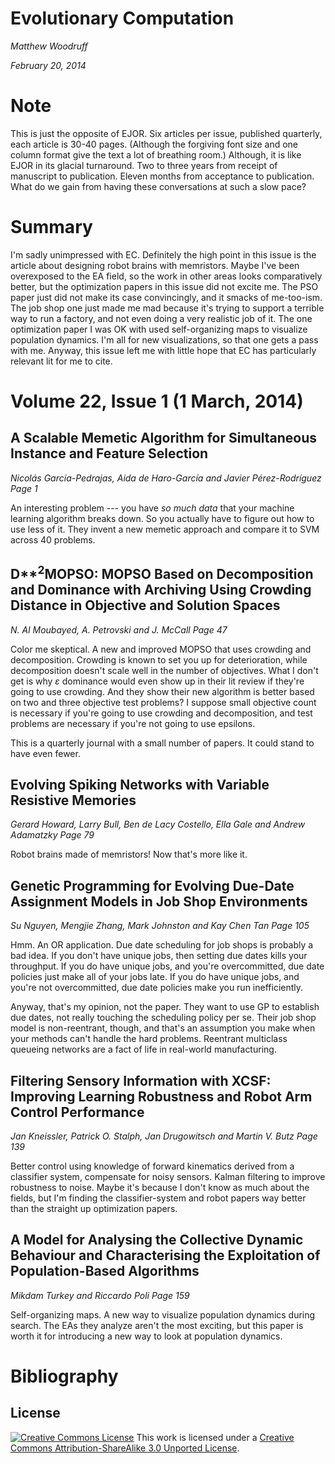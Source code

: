 Evolutionary Computation
========================

*Matthew Woodruff*

*February 20, 2014*

Note
====

This is just the opposite of EJOR. Six articles per issue, published quarterly, each article is 30-40 pages. (Although the forgiving font size and one column format give the text a lot of breathing room.) Although, it is like EJOR in its glacial turnaround. Two to three years from receipt of manuscript to publication. Eleven months from acceptance to publication. What do we gain from having these conversations at such a slow pace?

Summary
=======

I'm sadly unimpressed with EC. Definitely the high point in this issue is the article about designing robot brains with memristors. Maybe I've been overexposed to the EA field, so the work in other areas looks comparatively better, but the optimization papers in this issue did not excite me. The PSO paper just did not make its case convincingly, and it smacks of me-too-ism. The job shop one just made me mad because it's trying to support a terrible way to run a factory, and not even doing a very realistic job of it. The one optimization paper I was OK with used self-organizing maps to visualize population dynamics. I'm all for new visualizations, so that one gets a pass with me. Anyway, this issue left me with little hope that EC has particularly relevant lit for me to cite.

Volume 22, Issue 1 (1 March, 2014)
==================================

A Scalable Memetic Algorithm for Simultaneous Instance and Feature Selection
----------------------------------------------------------------------------

*Nicolás García-Pedrajas, Aida de Haro-García and Javier Pérez-Rodríguez* *Page 1*

An interesting problem --- you have *so much data* that your machine learning algorithm breaks down. So you actually have to figure out how to use less of it. They invent a new memetic approach and compare it to SVM across 40 problems.

D**<sup>2</sup>MOPSO: MOPSO Based on Decomposition and Dominance with Archiving Using Crowding Distance in Objective and Solution Spaces
----------------------------------------------------------------------------------------------------------------------------------------

*N. Al Moubayed, A. Petrovski and J. McCall* *Page 47*

Color me skeptical. A new and improved MOPSO that uses crowding and decomposition. Crowding is known to set you up for deterioration, while decomposition doesn't scale well in the number of objectives. What I don't get is why *ɛ* dominance would even show up in their lit review if they're going to use crowding. And they show their new algorithm is better based on two and three objective test problems? I suppose small objective count is necessary if you're going to use crowding and decomposition, and test problems are necessary if you're not going to use epsilons.

This is a quarterly journal with a small number of papers. It could stand to have even fewer.

Evolving Spiking Networks with Variable Resistive Memories
----------------------------------------------------------

*Gerard Howard, Larry Bull, Ben de Lacy Costello, Ella Gale and Andrew Adamatzky* *Page 79*

Robot brains made of memristors! Now that's more like it.

Genetic Programming for Evolving Due-Date Assignment Models in Job Shop Environments
------------------------------------------------------------------------------------

*Su Nguyen, Mengjie Zhang, Mark Johnston and Kay Chen Tan* *Page 105*

Hmm. An OR application. Due date scheduling for job shops is probably a bad idea. If you don't have unique jobs, then setting due dates kills your throughput. If you do have unique jobs, and you're overcommitted, due date policies just make all of your jobs late. If you do have unique jobs, and you're not overcommitted, due date policies make you run inefficiently.

Anyway, that's my opinion, not the paper. They want to use GP to establish due dates, not really touching the scheduling policy per se. Their job shop model is non-reentrant, though, and that's an assumption you make when your methods can't handle the hard problems. Reentrant multiclass queueing networks are a fact of life in real-world manufacturing.

Filtering Sensory Information with XCSF: Improving Learning Robustness and Robot Arm Control Performance
--------------------------------------------------------------------------------------------------------

*Jan Kneissler, Patrick O. Stalph, Jan Drugowitsch and Martin V. Butz* *Page 139*

Better control using knowledge of forward kinematics derived from a classifier system, compensate for noisy sensors. Kalman filtering to improve robustness to noise. Maybe it's because I don't know as much about the fields, but I'm finding the classifier-system and robot papers way better than the straight up optimization papers.

A Model for Analysing the Collective Dynamic Behaviour and Characterising the Exploitation of Population-Based Algorithms
-------------------------------------------------------------------------------------------------------------------------

*Mikdam Turkey and Riccardo Poli* *Page 159*

Self-organizing maps. A new way to visualize population dynamics during search. The EAs they analyze aren't the most exciting, but this paper is worth it for introducing a new way to look at population dynamics.

Bibliography
============

License
-------

[![Creative Commons License](http://i.creativecommons.org/l/by-sa/3.0/88x31.png)](http://creativecommons.org/licenses/by-sa/3.0/deed.en_US)
This work is licensed under a [Creative Commons Attribution-ShareAlike 3.0 Unported License](http://creativecommons.org/licenses/by-sa/3.0/deed.en_US).

